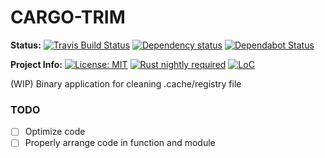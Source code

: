 # CARGO-TRIM

**Status:**
[![Travis Build Status][build_badge]][build_link]
[![Dependency status][deps_badge]][deps_link]
[![Dependabot Status][dependabot_badge]][dependabot_link]

**Project Info:**
[![License: MIT][license_badge]][license_link]
[![Rust nightly required][rust_badge]][rust_link]
[![LoC][loc_badge]][loc_link]


(WIP) Binary application for cleaning .cache/registry file

### TODO
- [ ] Optimize code
- [ ] Properly arrange code in function and module

[build_badge]: https://img.shields.io/travis/com/iamsauravsharma/cargo-trim.svg?logo=travis
[build_link]: https://travis-ci.com/iamsauravsharma/cargo-trim
[deps_badge]: https://deps.rs/repo/github/iamsauravsharma/cargo-trim/status.svg
[deps_link]: https://deps.rs/repo/github/iamsauravsharma/cargo-trim
[dependabot_badge]: https://api.dependabot.com/badges/status?host=github&repo=iamsauravsharma/cargo-trim
[dependabot_link]: https://dependabot.com
[license_badge]: https://img.shields.io/github/license/iamsauravsharma/cargo-trim.svg
[license_link]: LICENSE
[rust_badge]: https://img.shields.io/badge/rust-nightly-blue.svg?logo=rust
[rust_link]: https://rustup.rs
[loc_badge]: https://tokei.rs/b1/github/iamsauravsharma/cargo-trim
[loc_link]: https://github.com/iamsauravsharma/cargo-trim